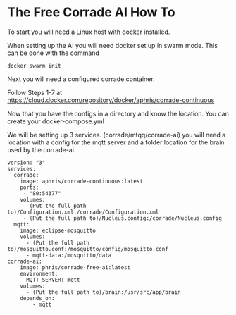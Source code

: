 # The Free Corrade AI How To

To start you will need a Linux host with docker installed.

When setting up the AI you will need docker set up in swarm mode. This can be done with the command

`docker swarm init`

Next you will need a configured corrade container. 

Follow Steps 1-7 at https://cloud.docker.com/repository/docker/aphris/corrade-continuous

Now that you have the configs in a directory and know the location. You can create your docker-compose.yml

We will be setting up 3 services. (corrade/mtqq/corrade-ai) you will need a location with a config for the mqtt server and a folder location for the brain used by the corrade-ai.

```
version: "3"
services:
  corrade:
    image: aphris/corrade-continuous:latest
    ports:
     - "80:54377"
    volumes:
     - (Put the full path to)/Configuration.xml:/corrade/Configuration.xml
     - (Put the full path to)/Nucleus.config:/corrade/Nucleus.config
  mqtt:
    image: eclipse-mosquitto
    volumes:
      - (Put the full path to)/mosquitto.conf:/mosquitto/config/mosquitto.conf
      - mqtt-data:/mosquitto/data
corrade-ai:
    image: phris/corrade-free-ai:latest
    environment:
      MQTT_SERVER: mqtt
    volumes:
      - (Put the full path to)/brain:/usr/src/app/brain
    depends_on:
        - mqtt
```


